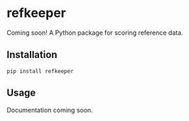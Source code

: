 # refkeeper

Coming soon! A Python package for scoring reference data.

## Installation

```pip install refkeeper```

## Usage

Documentation coming soon.